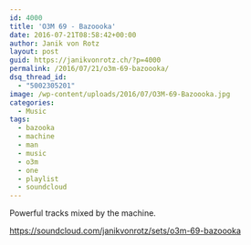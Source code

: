 ```yaml
---
id: 4000
title: 'O3M 69 - Bazoooka'
date: 2016-07-21T08:58:42+00:00
author: Janik von Rotz
layout: post
guid: https://janikvonrotz.ch/?p=4000
permalink: /2016/07/21/o3m-69-bazoooka/
dsq_thread_id:
  - "5002305201"
image: /wp-content/uploads/2016/07/O3M-69-Bazoooka.jpg
categories:
  - Music
tags:
  - bazooka
  - machine
  - man
  - music
  - o3m
  - one
  - playlist
  - soundcloud
---
```

Powerful tracks mixed by the machine.

https://soundcloud.com/janikvonrotz/sets/o3m-69-bazoooka